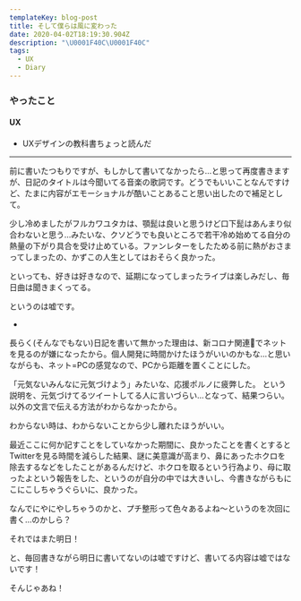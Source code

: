 ```yaml
---
templateKey: blog-post
title: そして僕らは風に変わった
date: 2020-04-02T18:19:30.904Z
description: "\U0001F40C\U0001F40C"
tags:
  - UX
  - Diary
---
```

### やったこと

#### UX

* UXデザインの教科書ちょっと読んだ

----

前に書いたつもりですが、もしかして書いてなかったら…と思って再度書きますが、日記のタイトルは今聞いてる音楽の歌詞です。どうでもいいことなんですけど、たまに内容がエモーショナルが酷いことあること思い出したので補足として。

少し冷めましたがフルカワユタカは、顎髭は良いと思うけど口下髭はあんまり似合わないと思う…みたいな、クソどうでも良いところで若干冷め始めてる自分の熱量の下がり具合を受け止めている。ファンレターをしたためる前に熱がおさまってしまったの、かずこの人生としてはおそらく良かった。

といっても、好きは好きなので、延期になってしまったライブは楽しみだし、毎日曲は聞きまくってる。

というのは嘘です。

*

長らく(そんなでもない)日記を書いて無かった理由は、新コロナ関連でネットを見るのが嫌になったから。個人開発に時間かけたほうがいいのかもな…と思いながらも、ネット=PCの感覚なので、PCから距離を置くことにした。

「元気ないみんなに元気づけよう」みたいな、応援ポルノに疲弊した。
という説明を、元気づけてるツイートしてる人に言いづらい…となって、結果つらい。以外の文言で伝える方法がわからなかったから。

わからない時は、わからないことから少し離れたほうがいい。

最近ここに何か記すことをしていなかった期間に、良かったことを書くとするとTwitterを見る時間を減らした結果、謎に美意識が高まり、鼻にあったホクロを除去するなどをしたことがあるんだけど、ホクロを取るという行為より、母に取ったよという報告をした、というのが自分の中では大きいし、今書きながらもにこにこしちゃうぐらいに、良かった。


なんでにやにやしちゃうのかと、プチ整形って色々あるよね〜というのを次回に書く…のかしら？

それではまた明日！

と、毎回書きながら明日に書いてないのは嘘ですけど、書いてる内容は嘘ではないです！

そんじゃあね！
